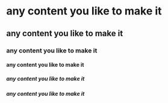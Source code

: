 # any content you like to make it
## any content you like to make it
### any content you like to make it
#### any content you like to make it
##### any content you like to make it
##### any content you like to make it
